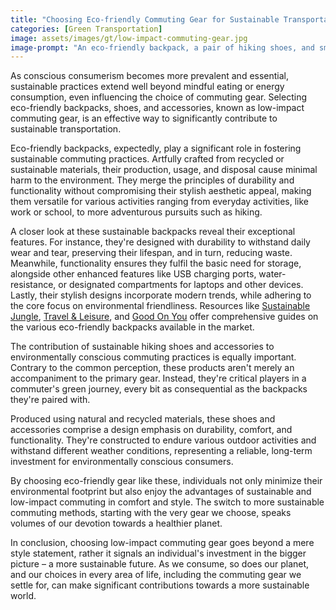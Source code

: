 ```yaml
---
title: "Choosing Eco-friendly Commuting Gear for Sustainable Transportation"
categories: [Green Transportation]
image: assets/images/gt/low-impact-commuting-gear.jpg
image-prompt: "An eco-friendly backpack, a pair of hiking shoes, and small miscellaneous accessories placed together representing environmentally conscious commuting and traveling"
---
```


As conscious consumerism becomes more prevalent and essential, sustainable practices extend well beyond mindful eating or energy consumption, even influencing the choice of commuting gear. Selecting eco-friendly backpacks, shoes, and accessories, known as low-impact commuting gear, is an effective way to significantly contribute to sustainable transportation. 

Eco-friendly backpacks, expectedly, play a significant role in fostering sustainable commuting practices. Artfully crafted from recycled or sustainable materials, their production, usage, and disposal cause minimal harm to the environment. They merge the principles of durability and functionality without compromising their stylish aesthetic appeal, making them versatile for various activities ranging from everyday activities, like work or school, to more adventurous pursuits such as hiking.

A closer look at these sustainable backpacks reveal their exceptional features. For instance, they're designed with durability to withstand daily wear and tear, preserving their lifespan, and in turn, reducing waste. Meanwhile, functionality ensures they fulfil the basic need for storage, alongside other enhanced features like USB charging ports, water-resistance, or designated compartments for laptops and other devices. Lastly, their stylish designs incorporate modern trends, while adhering to the core focus on environmental friendliness. Resources like [Sustainable Jungle](https://www.sustainablejungle.com/sustainable-fashion/eco-friendly-sustainable-backpacks/), [Travel & Leisure](https://www.travelandleisure.com/best-sustainable-backpacks-7110890), and [Good On You](https://goodonyou.eco/sustainable-backpacks/) offer comprehensive guides on the various eco-friendly backpacks available in the market.

The contribution of sustainable hiking shoes and accessories to environmentally conscious commuting practices is equally important. Contrary to the common perception, these products aren't merely an accompaniment to the primary gear. Instead, they're critical players in a commuter's green journey, every bit as consequential as the backpacks they're paired with. 

Produced using natural and recycled materials, these shoes and accessories comprise a design emphasis on durability, comfort, and functionality. They're constructed to endure various outdoor activities and withstand different weather conditions, representing a reliable, long-term investment for environmentally conscious consumers.

By choosing eco-friendly gear like these, individuals not only minimize their environmental footprint but also enjoy the advantages of sustainable and low-impact commuting in comfort and style. The switch to more sustainable commuting methods, starting with the very gear we choose, speaks volumes of our devotion towards a healthier planet.

In conclusion, choosing low-impact commuting gear goes beyond a mere style statement, rather it signals an individual's investment in the bigger picture – a more sustainable future. As we consume, so does our planet, and our choices in every area of life, including the commuting gear we settle for, can make significant contributions towards a more sustainable world.